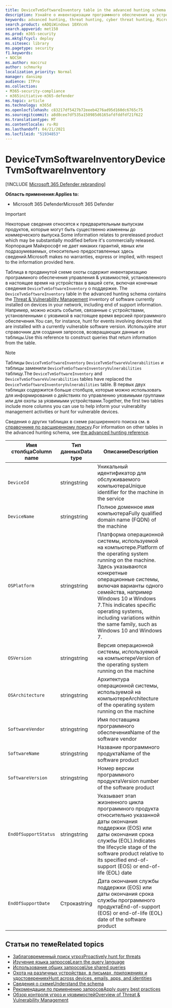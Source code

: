 ```yaml
---
title: DeviceTvmSoftwareInventory table in the advanced hunting schema
description: Узнайте о инвентаризации программного обеспечения на устройствах в таблице DeviceTvmSoftwareInventory продвинутой схемы охоты.
keywords: advanced hunting, threat hunting, cyber threat hunting, Microsoft 365 Defender, Microsoft 365, m365, search, query, telemetry, schema reference, kusto, table, column, data type, description, threat & vulnerability management, TVM, device management, software, inventory, vulnerabilities, CVE ID, OS DeviceTvmSoftwareInventoryVulnerabilities
search.product: eADQiWindows 10XVcnh
search.appverid: met150
ms.prod: m365-security
ms.mktglfcycl: deploy
ms.sitesec: library
ms.pagetype: security
f1.keywords:
- NOCSH
ms.author: maccruz
author: schmurky
localization_priority: Normal
manager: dansimp
audience: ITPro
ms.collection:
- M365-security-compliance
- m365initiative-m365-defender
ms.topic: article
ms.technology: m365d
ms.openlocfilehash: c83217df5427b72eeeb4276ad95d160dc6765c75
ms.sourcegitcommit: a8d8cee7df535a150985d6165afdfddfdf21f622
ms.translationtype: MT
ms.contentlocale: ru-RU
ms.lasthandoff: 04/21/2021
ms.locfileid: "51934853"
---
```

# <a name="devicetvmsoftwareinventory"></a><span data-ttu-id="a9ca6-104">DeviceTvmSoftwareInventory</span><span class="sxs-lookup"><span data-stu-id="a9ca6-104">DeviceTvmSoftwareInventory</span></span>

[!INCLUDE [Microsoft 365 Defender rebranding](../includes/microsoft-defender.md)]


<span data-ttu-id="a9ca6-105">**Область применения:**</span><span class="sxs-lookup"><span data-stu-id="a9ca6-105">**Applies to:**</span></span>
- <span data-ttu-id="a9ca6-106">Microsoft 365 Defender</span><span class="sxs-lookup"><span data-stu-id="a9ca6-106">Microsoft 365 Defender</span></span>

>[!IMPORTANT]
> <span data-ttu-id="a9ca6-107">Некоторые сведения относятся к предварительным выпускам продуктов, которые могут быть существенно изменены до коммерческого выпуска.</span><span class="sxs-lookup"><span data-stu-id="a9ca6-107">Some information relates to prereleased product which may be substantially modified before it's commercially released.</span></span> <span data-ttu-id="a9ca6-108">Корпорация Майкрософт не дает никаких гарантий, явных или подразумеваемых, относительно предоставленных здесь сведений.</span><span class="sxs-lookup"><span data-stu-id="a9ca6-108">Microsoft makes no warranties, express or implied, with respect to the information provided here.</span></span>


<span data-ttu-id="a9ca6-109">Таблица в продвинутой схеме охоты содержит инвентаризацию программного обеспечения управления & уязвимостей, установленного в настоящее время на устройствах в вашей сети, включая конечные сведения `DeviceTvmSoftwareInventory` о поддержке. [](/windows/security/threat-protection/microsoft-defender-atp/next-gen-threat-and-vuln-mgt)</span><span class="sxs-lookup"><span data-stu-id="a9ca6-109">The `DeviceTvmSoftwareInventory` table in the advanced hunting schema contains the [Threat & Vulnerability Management](/windows/security/threat-protection/microsoft-defender-atp/next-gen-threat-and-vuln-mgt) inventory of software currently installed on devices in your network, including end of support information.</span></span> <span data-ttu-id="a9ca6-110">Например, можно искать события, связанные с устройствами, установленными с уязвимой в настоящее время версией программного обеспечения.</span><span class="sxs-lookup"><span data-stu-id="a9ca6-110">You can, for instance, hunt for events involving devices that are installed with a currently vulnerable software version.</span></span> <span data-ttu-id="a9ca6-111">Используйте этот справочник для создания запросов, возвращающих данные из таблицы.</span><span class="sxs-lookup"><span data-stu-id="a9ca6-111">Use this reference to construct queries that return information from the table.</span></span>

>[!NOTE]
> <span data-ttu-id="a9ca6-112">Таблицы `DeviceTvmSoftwareInventory` `DeviceTvmSoftwareVulnerabilities` и таблицы заменили `DeviceTvmSoftwareInventoryVulnerabilities` таблицу.</span><span class="sxs-lookup"><span data-stu-id="a9ca6-112">The `DeviceTvmSoftwareInventory` and `DeviceTvmSoftwareVulnerabilities` tables have replaced the `DeviceTvmSoftwareInventoryVulnerabilities` table.</span></span> <span data-ttu-id="a9ca6-113">В первых двух таблицах содержится больше столбцов, которые можно использовать для информирования о действиях по управлению уязвимыми группами или для охоты за уязвимыми устройствами.</span><span class="sxs-lookup"><span data-stu-id="a9ca6-113">Together, the first two tables include more columns you can use to help inform your vulnerablity management activities or hunt for vulnerable devices.</span></span>

<span data-ttu-id="a9ca6-114">Сведения о других таблицах в схеме расширенного поиска см. в [справочнике по расширенному поиску](advanced-hunting-schema-tables.md).</span><span class="sxs-lookup"><span data-stu-id="a9ca6-114">For information on other tables in the advanced hunting schema, see [the advanced hunting reference](advanced-hunting-schema-tables.md).</span></span>

| <span data-ttu-id="a9ca6-115">Имя столбца</span><span class="sxs-lookup"><span data-stu-id="a9ca6-115">Column name</span></span> | <span data-ttu-id="a9ca6-116">Тип данных</span><span class="sxs-lookup"><span data-stu-id="a9ca6-116">Data type</span></span> | <span data-ttu-id="a9ca6-117">Описание</span><span class="sxs-lookup"><span data-stu-id="a9ca6-117">Description</span></span> |
|-------------|-----------|-------------|
| `DeviceId` | <span data-ttu-id="a9ca6-118">string</span><span class="sxs-lookup"><span data-stu-id="a9ca6-118">string</span></span> | <span data-ttu-id="a9ca6-119">Уникальный идентификатор для обслуживаемого компьютера</span><span class="sxs-lookup"><span data-stu-id="a9ca6-119">Unique identifier for the machine in the service</span></span> |
| `DeviceName` | <span data-ttu-id="a9ca6-120">string</span><span class="sxs-lookup"><span data-stu-id="a9ca6-120">string</span></span> | <span data-ttu-id="a9ca6-121">Полное доменное имя компьютера</span><span class="sxs-lookup"><span data-stu-id="a9ca6-121">Fully qualified domain name (FQDN) of the machine</span></span> |
| `OSPlatform` | <span data-ttu-id="a9ca6-122">string</span><span class="sxs-lookup"><span data-stu-id="a9ca6-122">string</span></span> | <span data-ttu-id="a9ca6-123">Платформа операционной системы, используемой на компьютере.</span><span class="sxs-lookup"><span data-stu-id="a9ca6-123">Platform of the operating system running on the machine.</span></span> <span data-ttu-id="a9ca6-124">Здесь указываются конкретные операционные системы, включая варианты одного семейства, например Windows 10 и Windows 7.</span><span class="sxs-lookup"><span data-stu-id="a9ca6-124">This indicates specific operating systems, including variations within the same family, such as Windows 10 and Windows 7.</span></span> |
| `OSVersion` | <span data-ttu-id="a9ca6-125">string</span><span class="sxs-lookup"><span data-stu-id="a9ca6-125">string</span></span> | <span data-ttu-id="a9ca6-126">Версия операционной системы, используемой на компьютере</span><span class="sxs-lookup"><span data-stu-id="a9ca6-126">Version of the operating system running on the machine</span></span> |
| `OSArchitecture` | <span data-ttu-id="a9ca6-127">string</span><span class="sxs-lookup"><span data-stu-id="a9ca6-127">string</span></span> | <span data-ttu-id="a9ca6-128">Архитектура операционной системы, используемой на компьютере</span><span class="sxs-lookup"><span data-stu-id="a9ca6-128">Architecture of the operating system running on the machine</span></span> |
| `SoftwareVendor` | <span data-ttu-id="a9ca6-129">string</span><span class="sxs-lookup"><span data-stu-id="a9ca6-129">string</span></span> | <span data-ttu-id="a9ca6-130">Имя поставщика программного обеспечения</span><span class="sxs-lookup"><span data-stu-id="a9ca6-130">Name of the software vendor</span></span> |
| `SoftwareName` | <span data-ttu-id="a9ca6-131">string</span><span class="sxs-lookup"><span data-stu-id="a9ca6-131">string</span></span> | <span data-ttu-id="a9ca6-132">Название программного продукта</span><span class="sxs-lookup"><span data-stu-id="a9ca6-132">Name of the software product</span></span> |
| `SoftwareVersion` | <span data-ttu-id="a9ca6-133">string</span><span class="sxs-lookup"><span data-stu-id="a9ca6-133">string</span></span> | <span data-ttu-id="a9ca6-134">Номер версии программного продукта</span><span class="sxs-lookup"><span data-stu-id="a9ca6-134">Version number of the software product</span></span> |
| `EndOfSupportStatus` | <span data-ttu-id="a9ca6-135">string</span><span class="sxs-lookup"><span data-stu-id="a9ca6-135">string</span></span> | <span data-ttu-id="a9ca6-136">Указывает этап жизненного цикла программного продукта относительно указанной даты окончания поддержки (EOS) или даты окончания срока службы (EOL).</span><span class="sxs-lookup"><span data-stu-id="a9ca6-136">Indicates the lifecycle stage of the software product relative to its specified end-of-support (EOS) or end-of-life (EOL) date</span></span> |
| `EndOfSupportDate` | <span data-ttu-id="a9ca6-137">Строка</span><span class="sxs-lookup"><span data-stu-id="a9ca6-137">string</span></span> | <span data-ttu-id="a9ca6-138">Дата окончания службы поддержки (EOS) или даты окончания срока службы программного продукта</span><span class="sxs-lookup"><span data-stu-id="a9ca6-138">End-of-support (EOS) or end-of-life (EOL) date of the software product</span></span> |



## <a name="related-topics"></a><span data-ttu-id="a9ca6-139">Статьи по теме</span><span class="sxs-lookup"><span data-stu-id="a9ca6-139">Related topics</span></span>

- [<span data-ttu-id="a9ca6-140">Заблаговременный поиск угроз</span><span class="sxs-lookup"><span data-stu-id="a9ca6-140">Proactively hunt for threats</span></span>](advanced-hunting-overview.md)
- [<span data-ttu-id="a9ca6-141">Изучение языка запросов</span><span class="sxs-lookup"><span data-stu-id="a9ca6-141">Learn the query language</span></span>](advanced-hunting-query-language.md)
- [<span data-ttu-id="a9ca6-142">Использование общих запросов</span><span class="sxs-lookup"><span data-stu-id="a9ca6-142">Use shared queries</span></span>](advanced-hunting-shared-queries.md)
- [<span data-ttu-id="a9ca6-143">Охота на различных устройствах, в письмах, приложениях и удостоверениях</span><span class="sxs-lookup"><span data-stu-id="a9ca6-143">Hunt across devices, emails, apps, and identities</span></span>](advanced-hunting-query-emails-devices.md)
- [<span data-ttu-id="a9ca6-144">Сведения о схеме</span><span class="sxs-lookup"><span data-stu-id="a9ca6-144">Understand the schema</span></span>](advanced-hunting-schema-tables.md)
- [<span data-ttu-id="a9ca6-145">Рекомендации по применению запросов</span><span class="sxs-lookup"><span data-stu-id="a9ca6-145">Apply query best practices</span></span>](advanced-hunting-best-practices.md)
- [<span data-ttu-id="a9ca6-146">Обзор контроля угроз и уязвимостей</span><span class="sxs-lookup"><span data-stu-id="a9ca6-146">Overview of Threat & Vulnerability Management</span></span>](/windows/security/threat-protection/microsoft-defender-atp/next-gen-threat-and-vuln-mgt)